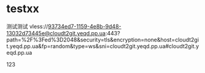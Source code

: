 # testxx

测试测试
vless://93734ed7-1159-4e8b-9d48-13032d73445e@cloudt2git.yeqd.pp.ua:443?path=%2F%3Fed%3D2048&security=tls&encryption=none&host=cloudt2git.yeqd.pp.ua&fp=random&type=ws&sni=cloudt2git.yeqd.pp.ua#cloudt2git.yeqd.pp.ua

123
